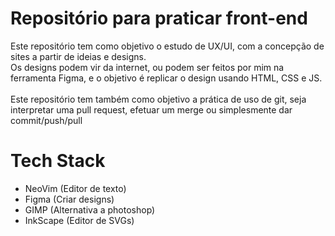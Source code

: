 # Repositório para praticar front-end

Este repositório tem como objetivo o estudo de UX/UI, com a concepção de sites a partir de ideias e designs.  
Os designs podem vir da internet, ou podem ser feitos por mim na ferramenta Figma, e o objetivo é replicar o design usando HTML, CSS e JS.  
<br>
Este repositório tem também como objetivo a prática de uso de git, seja interpretar uma pull request, efetuar um merge ou simplesmente dar commit/push/pull

# Tech Stack

- NeoVim (Editor de texto)
- Figma (Criar designs)
- GIMP (Alternativa a photoshop)
- InkScape (Editor de SVGs)
